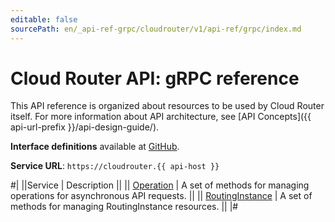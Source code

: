 ```yaml
---
editable: false
sourcePath: en/_api-ref-grpc/cloudrouter/v1/api-ref/grpc/index.md
---
```


# Cloud Router API: gRPC reference

This API reference is organized about resources to be used by Cloud Router itself. For more information about API architecture, see [API Concepts]({{ api-url-prefix }}/api-design-guide/).

**Interface definitions** available at [GitHub](https://github.com/yandex-cloud/cloudapi/tree/master/yandex/cloud/cloudrouter/v1).

**Service URL**: `https://cloudrouter.{{ api-host }}`

#|
||Service | Description ||
|| [Operation](Operation/index.md) | A set of methods for managing operations for asynchronous API requests. ||
|| [RoutingInstance](RoutingInstance/index.md) | A set of methods for managing RoutingInstance resources. ||
|#